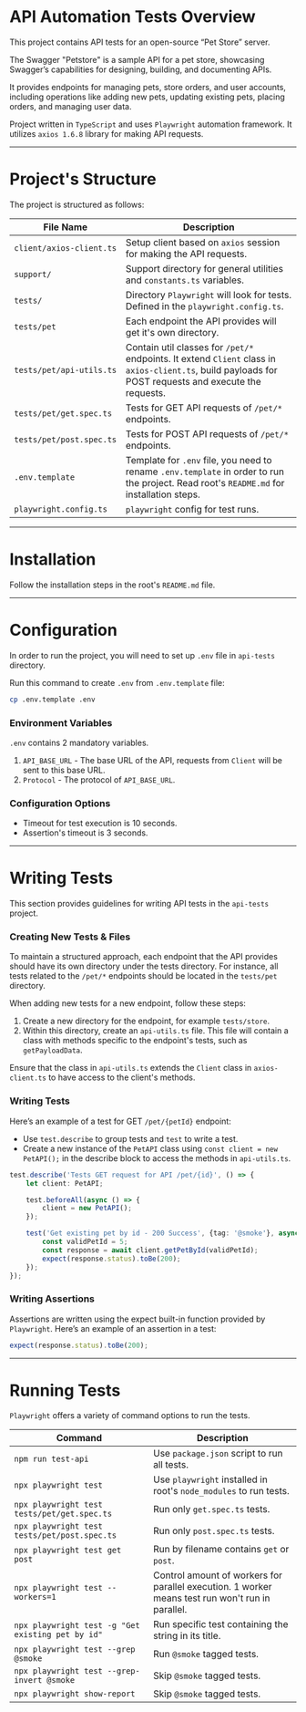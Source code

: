 # API Automation Tests Overview
This project contains API tests for an open-source “Pet Store” server.

The Swagger "Petstore" is a sample API for a pet store, showcasing Swagger’s capabilities for designing, building, and documenting APIs. 

It provides endpoints for managing pets, store orders, and user accounts, including operations like adding new pets, updating existing pets, placing orders, and managing user data.

Project written in `TypeScript` and uses `Playwright` automation framework.
It utilizes `axios 1.6.8` library for making API requests.

---

# Project's Structure
The project is structured as follows:

| File Name                | Description                                                                                                                                            |
|--------------------------|--------------------------------------------------------------------------------------------------------------------------------------------------------|
| `client/axios-client.ts` | Setup client based on `axios` session for making the API requests.                                                                                     |
| `support/`               | Support directory for general utilities and `constants.ts` variables.                                                                                  |
| `tests/`                 | Directory `Playwright` will look for tests. Defined in the `playwright.config.ts`.                                                                     |
| `tests/pet`              | Each endpoint the API provides will get it's own directory.                                                                                            |
| `tests/pet/api-utils.ts` | Contain util classes for `/pet/*` endpoints. It extend `Client` class in `axios-client.ts`, build payloads for POST requests and execute the requests. |
| `tests/pet/get.spec.ts`  | Tests for GET API requests of `/pet/*` endpoints.                                                                                                      |
| `tests/pet/post.spec.ts` | Tests for POST API requests of `/pet/*` endpoints.                                                                                                     |
| `.env.template`          | Template for `.env` file, you need to rename `.env.template` in order to run the project. Read root's `README.md` for installation steps.              |
| `playwright.config.ts`   | `playwright` config for test runs.                                                                                                                     |

---

# Installation
Follow the installation steps in the root's `README.md` file.

---
# Configuration

In order to run the project, you will need to set up `.env` file in `api-tests` directory.

Run this command to create `.env` from `.env.template` file:

```bash
cp .env.template .env
```

### Environment Variables

`.env` contains 2 mandatory variables.

1. `API_BASE_URL` - The base URL of the API, requests from `Client` will be sent to this base URL.
2. `Protocol` - The protocol of `API_BASE_URL`.

### Configuration Options

* Timeout for test execution is 10 seconds.
* Assertion's timeout is 3 seconds.


---

# Writing Tests
This section provides guidelines for writing API tests in the `api-tests` project.

### Creating New Tests & Files
To maintain a structured approach, each endpoint that the API provides should have its own directory under the tests directory. 
For instance, all tests related to the `/pet/*` endpoints should be located in the `tests/pet` directory.

When adding new tests for a new endpoint, follow these steps:
1. Create a new directory for the endpoint, for example `tests/store`.
2. Within this directory, create an `api-utils.ts` file. 
This file will contain a class with methods specific to the endpoint's tests, such as `getPayloadData`.


Ensure that the class in `api-utils.ts` extends the `Client` class in `axios-client.ts` to have access to the client's methods.

### Writing Tests
Here’s an example of a test for GET `/pet/{petId}` endpoint:

* Use `test.describe` to group tests and `test` to write a test.
* Create a new instance of the `PetAPI` class using `const client = new PetAPI();` in the describe block to access the methods in `api-utils.ts`.

```typescript
test.describe('Tests GET request for API /pet/{id}', () => {
    let client: PetAPI;

    test.beforeAll(async () => {
        client = new PetAPI();
    });

    test('Get existing pet by id - 200 Success', {tag: '@smoke'}, async () => {
        const validPetId = 5;
        const response = await client.getPetById(validPetId);
        expect(response.status).toBe(200);
    });
});
```

### Writing Assertions
Assertions are written using the expect built-in function provided by `Playwright`. Here’s an example of an assertion in a test:
```typescript
expect(response.status).toBe(200);
```

---

# Running Tests

`Playwright` offers a variety of command options to run the tests.

| Command                                           | Description                                                                                      |
|---------------------------------------------------|--------------------------------------------------------------------------------------------------|
| `npm run test-api`                                | Use `package.json` script to run all tests.                                                      |
| `npx playwright test`                             | Use `playwright` installed in root's `node_modules` to run tests.                                |
| `npx playwright test tests/pet/get.spec.ts`       | Run only `get.spec.ts` tests.                                                                    |
| `npx playwright test tests/pet/post.spec.ts`      | Run only `post.spec.ts` tests.                                                                   |
| `npx playwright test get post`                    | Run by filename contains `get` or `post`.                                                        |
| `npx playwright test --workers=1`                 | Control amount of workers for parallel execution. 1 worker means test run won't run in parallel. |
| `npx playwright test -g "Get existing pet by id"` | Run specific test containing the string in its title.                                            |
| `npx playwright test --grep @smoke`               | Run `@smoke` tagged tests.                                                                       |
| `npx playwright test --grep-invert @smoke`        | Skip `@smoke` tagged tests.                                                                      |
| `npx playwright show-report`                      | Skip `@smoke` tagged tests.                                                                      |

